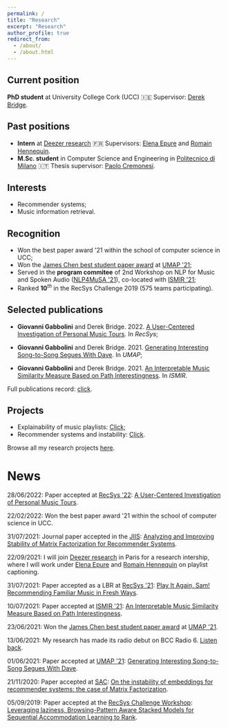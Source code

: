 ```yaml
---
permalink: /
title: "Research"
excerpt: "Research"
author_profile: true
redirect_from:
  - /about/
  - /about.html
---
```


## Current position
**PhD student** at University College Cork (UCC) 🇮🇪 Supervisor: [Derek Bridge](http://www.cs.ucc.ie/~dgb/).

## Past positions
- **Intern** at [Deezer research](https://research.deezer.com) 🇫🇷 Supervisors: [Elena Epure](https://scholar.google.nl/citations?hl=en&user=a9cchKAAAAAJ&view_op=list_works&sortby=pubdate) and [Romain Hennequin](http://romain-hennequin.fr).
- **M.Sc. student** in Computer Science and Engineering in [Politecnico di Milano](https://www.polimi.it) 🇮🇹 Thesis supervisor: [Paolo Cremonesi](https://paolocremonesi.faculty.polimi.it).

## Interests
- Recommender systems;
- Music information retrieval.

## Recognition
- Won the best paper award '21 within the school of computer science in UCC;
- Won the [James Chen best student paper award](https://www.um.org/index.php/awards/james-chen-best-student-paper-awards) at [UMAP '21](https://www.um.org/umap2021/);
- Served in the **program commitee** of 2nd Workshop on NLP for Music and Spoken Audio ([NLP4MuSA '21](https://sites.google.com/view/nlp4musa-2021)), co-located with [ISMIR '21](https://ismir2021.ismir.net);
- Ranked **10**$^{th}$ in the RecSys Challenge 2019 (575 teams participating).

## Selected publications
- **Giovanni Gabbolini** and Derek Bridge. 2022. [A User-Centered Investigation of Personal Music Tours](https://doi.org/10.1145/3523227.3546776). In *RecSys*;

- **Giovanni Gabbolini** and Derek Bridge. 2021. [Generating Interesting Song-to-Song Segues With Dave](https://doi.org/10.1145/3450613.3456819). In *UMAP*;

- **Giovanni Gabbolini** and Derek Bridge. 2021. [An Interpretable Music Similarity Measure Based on Path Interestingness](https://archives.ismir.net/ismir2021/paper/000026.pdf). In *ISMIR*.

Full publications record: [click](https://scholar.google.com/citations?user=w3lc7mYAAAAJ&hl=it&oi=ao).

## Projects
- Explainability of music playlists: [Click](/research#narratives);
- Recommender systems and instability: [Click](/research#instability).

Browse all my research projects [here](/research#past).

# News

28/06/2022: Paper accepted at [RecSys '22](https://recsys.acm.org/recsys22/): [A User-Centered Investigation of Personal Music Tours](https://doi.org/10.1145/3523227.3546776).

22/02/2022: Won the best paper award '21 within the school of computer science in UCC.

31/07/2021: Journal paper accepted in the [JIIS](https://www.springer.com/journal/10844): [Analyzing and Improving Stability of Matrix Factorization for Recommender Systems](https://link.springer.com/article/10.1007/s10844-021-00686-1).

22/09/2021: I will join [Deezer research](https://research.deezer.com) in Paris for a research intership, where I will work under [Elena Epure](https://scholar.google.nl/citations?hl=en&user=a9cchKAAAAAJ&view_op=list_works&sortby=pubdate) and [Romain Hennequin](http://romain-hennequin.fr) on playlist captioning.

31/07/2021: Paper accepted as a LBR at [RecSys '21](https://recsys.acm.org/recsys21/): [Play It Again, Sam! Recommending Familiar Music in Fresh Ways](https://doi.org/10.1145/3460231.3478866).

10/07/2021: Paper accepted at [ISMIR '21](https://ismir2021.ismir.net): [An Interpretable Music Similarity Measure Based on Path Interestingness](https://archives.ismir.net/ismir2021/paper/000026.pdf).

23/06/2021: Won the [James Chen best student paper award](https://www.um.org/index.php/awards/james-chen-best-student-paper-awards) at [UMAP '21](https://www.um.org/umap2021/).

13/06/2021: My research has made its radio debut on BCC Radio 6. [Listen back](files/live.mp3).

01/06/2021: Paper accepted at [UMAP '21](https://www.um.org/umap2021/): [Generating Interesting Song-to-Song Segues With Dave](https://dl.acm.org/doi/pdf/10.1145/3450613.3456819).

21/11/2020: Paper accepted at [SAC](https://recsystrack.wordpress.com/category/2021/): [On the instability of embeddings for recommender systems: the case of Matrix Factorization](https://dl.acm.org/doi/pdf/10.1145/3412841.3442011).

05/09/2019: Paper accepted at the [RecSys Challenge Workshop](https://recsys.acm.org/recsys19/challenge/): [Leveraging laziness, Browsing-Pattern Aware Stacked Models for Sequential Accommodation Learning to Rank](https://dl.acm.org/doi/pdf/10.1145/3359555.3359563).